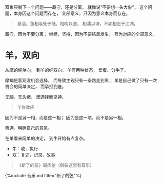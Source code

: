 双鱼只剩下一个问题——厮守，还是分离。
就像说“不要想一头大象”，
这个问题，本身因这个问题而存在，
全部意义，只因为意义本身而存在。

>泉涸，鱼相与处于陆，相呴以湿，
相濡以沫，不如相忘于江湖。

厮守，因为不要分离；
继续，坚持，因为不要结局发生，
互为对应的全部意义。

# 羊，双向
从摩的纯单向，
到羊的纯双向。
羊有两种状态，
爱着、分手了。

摩羯是客观没机会选择，
而导致主观只有一条路走到黑；
羊是自己做了只有一次机会的简单决定，
而承担到底。

无脑，无头绪，
因选择而坚持。

>羊群效应

因为不是另一相，而是这一相；
因为是这一项，而不是另一相。

票选，明确自己的意见。

在羊看来简单的决定，
到牛开始有点复杂。

- 牛：收，执行
- 双：复述，记录，故事

>《断了的弦》周杰伦（假装这里有音乐）

{%include 音乐.md title="断了的弦"%}
